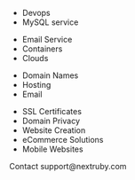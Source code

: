 * Devops
* MySQL service
- Email Service
- Containers
- Clouds
+ Domain Names
+ Hosting
+ Email
- SSL Certificates
- Domain Privacy
- Website Creation
- eCommerce Solutions
- Mobile Websites
<p/>
  Contact support@nextruby.com

